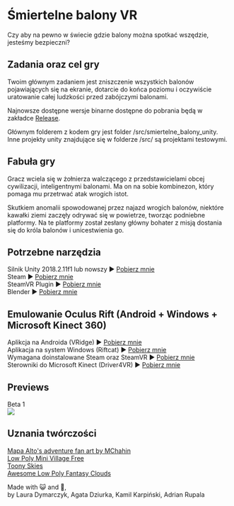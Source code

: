 # Śmiertelne balony VR
Czy aby na pewno w świecie gdzie balony można spotkać wszędzie, jesteśmy bezpieczni?

## Zadania oraz cel gry

Twoim głównym zadaniem jest zniszczenie wszystkich balonów pojawiających się na ekranie, dotarcie do końca poziomu i oczywiście uratowanie całej ludzkości przed zabójczymi balonami.

Najnowsze dostępne wersje binarne dostępne do pobrania będą w zakładce [Release](https://github.com/Adrixop95/deathly_balloons_vr/releases).

Głównym folderem z kodem gry jest folder /src/smiertelne_balony_unity. Inne projekty unity znajdujące się w folderze /src/ są projektami testowymi.

## Fabuła gry
Gracz wciela się w żołnierza walczącego z przedstawicielami obcej cywilizacji, inteligentnymi balonami. Ma on na sobie kombinezon, który pomaga mu przetrwać atak wrogich istot.

Skutkiem anomalii spowodowanej przez najazd wrogich balonów, niektóre kawałki ziemi zaczęły odrywać się w powietrze, tworząc podniebne platformy. Na te platformy został zesłany główny bohater z misją dostania się do króla balonów i unicestwienia go.

## Potrzebne narzędzia
Silnik Unity 2018.2.11f1 lub nowszy ► [Pobierz mnie](https://unity3d.com/get-unity/download)  
Steam ► [Pobierz mnie](https://store.steampowered.com/)  
SteamVR Plugin ► [Pobierz mnie](https://assetstore.unity.com/packages/tools/integration/steamvr-plugin-32647)  
Blender ► [Pobierz mnie](https://www.blender.org/download/)  

## Emulowanie Oculus Rift (Android + Windows + Microsoft Kinect 360)
Aplikcja na Androida (VRidge) ► [Pobierz mnie](https://play.google.com/store/apps/details?id=com.riftcat.vridge2&hl=pl)  
Aplikacja na system Windows (Riftcat) ► [Pobierz mnie](https://riftcat.com/vridge)  
Wymagana doinstalowane Steam oraz SteamVR ► [Pobierz mnie](https://steamcommunity.com/steamvr)  
Sterowniki do Microsoft Kinect (Driver4VR) ► [Pobierz mnie](http://www.driver4vr.com/)  

## Previews
Beta 1  
<img src="/graphics/gifs/beta1.gif?raw=true">  

## Uznania twórczości
[Mapa Alto's adventure fan art by MChahin](https://sketchfab.com/models/d434886986bb47e6b28e68dded762238?fbclid=IwAR3OLecKIQSUCjzltE02LjLqW-owYumMhYkAmH-KgrL8qfWh30S8WLlIFG4)  
[Low Poly Mini Village Free](https://assetstore.unity.com/packages/3d/environments/low-poly-mini-village-free-131677)  
[Toony Skies](https://assetstore.unity.com/packages/2d/textures-materials/sky/toony-skies-11020)  
[Awesome Low Poly Fantasy Clouds](https://assetstore.unity.com/packages/3d/environments/awesome-low-poly-fantasy-clouds-97654)  

Made with 😺 and 💝,  
by Laura Dymarczyk, Agata Dziurka, Kamil Karpiński, Adrian Rupala
